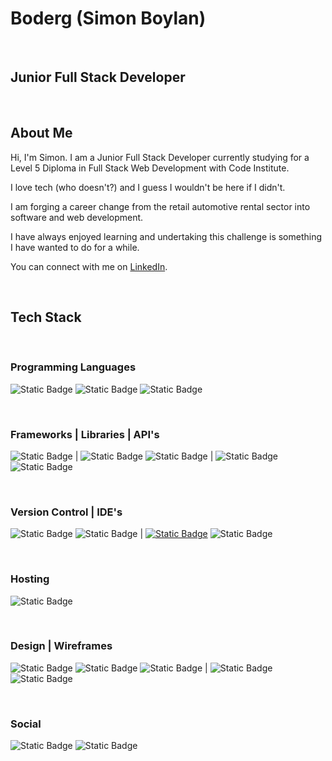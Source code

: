 # Boderg (Simon Boylan) 

<br>

## Junior Full Stack Developer

<br>

## About Me

Hi, I'm Simon. I am a Junior Full Stack Developer currently studying for a Level 5 Diploma in Full Stack Web Development with Code Institute.

I love tech (who doesn't?) and I guess I wouldn't be here if I didn't.

I am forging a career change from the retail automotive rental sector into software and web development.

I have always enjoyed learning and undertaking this challenge is something I have wanted to do for a while.

You can connect with me on [LinkedIn](www.linkedin.com/in/simon-boylan).

<br>

## Tech Stack

<br>

### Programming Languages
![Static Badge](https://img.shields.io/badge/HTML5-%23000?logo=html5)
![Static Badge](https://img.shields.io/badge/CSS3-%23000?logo=css3)
![Static Badge](https://img.shields.io/badge/JavaScript-%23000?logo=javascript)

<br>

### Frameworks | Libraries | API's
![Static Badge](https://img.shields.io/badge/Bootstrap-%23000?logo=bootstrap)
|
![Static Badge](https://img.shields.io/badge/jQuery-%23000?logo=jquery)
![Static Badge](https://img.shields.io/badge/Font%20Awesome-%23000?logo=fontawesome)
|
![Static Badge](https://img.shields.io/badge/OpenWeatherMap-%23000?logo=openweathermap)
![Static Badge](https://img.shields.io/badge/GoogleMaps-%23000?logo=googlemaps)

<br>

### Version Control | IDE's
![Static Badge](https://img.shields.io/badge/Git-%23000?logo=git)
![Static Badge](https://img.shields.io/badge/GitHub-%23000?logo=github)
|
[![Static Badge](https://img.shields.io/badge/VSCode-%23000?logo=visualstudiocode)](https://img.shields.io/badge/VSCode-%23000?logo=visualstudiocode&logoColor=007acc)
![Static Badge](https://img.shields.io/badge/ReplIt-%23000?logo=replit)

<br>

### Hosting
![Static Badge](https://img.shields.io/badge/GitHubPages-%23000?logo=githubpages)

<br>

### Design | Wireframes
![Static Badge](https://img.shields.io/badge/Affinity%20Photo-%23000?logo=affinityphoto)
![Static Badge](https://img.shields.io/badge/Gimp-%23000?logo=gimp)
![Static Badge](https://img.shields.io/badge/Krita-%23000?logo=krita)
|
![Static Badge](https://img.shields.io/badge/Balsamiq-%23000?logo=balsamiq)
![Static Badge](https://img.shields.io/badge/Pencil-%23000?logo=pencil)

<br>

### Social
![Static Badge](https://img.shields.io/badge/LinkedIn-%23000?logo=linkedin)
![Static Badge](https://img.shields.io/badge/Slack-%23000?logo=slack)


<!--
**boderg/boderg** is a ✨ _special_ ✨ repository because its `README.md` (this file) appears on your GitHub profile.

Here are some ideas to get you started:

- 🔭 I’m currently working on ...
- 🌱 I’m currently learning ...
- 👯 I’m looking to collaborate on ...
- 🤔 I’m looking for help with ...
- 💬 Ask me about ...
- 📫 How to reach me: ...
- 😄 Pronouns: ...
- ⚡ Fun fact: ...
-->
